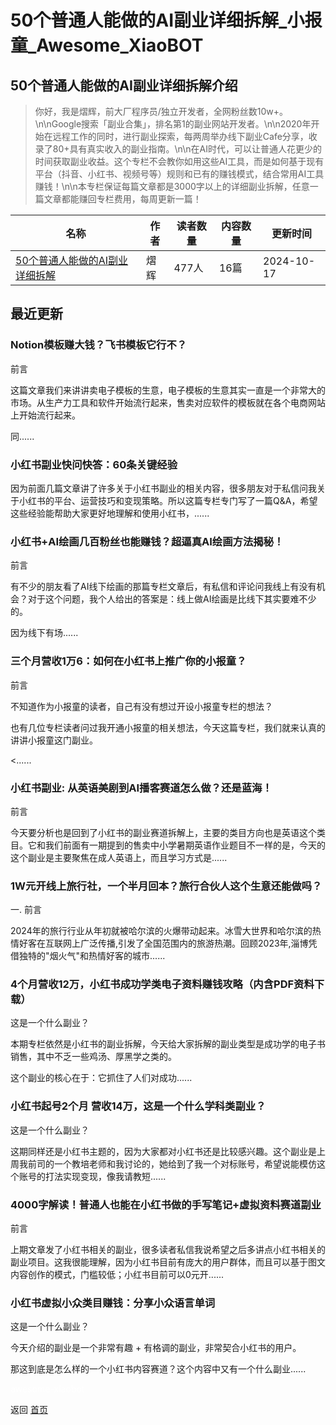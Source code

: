 # 50个普通人能做的AI副业详细拆解_小报童_Awesome_XiaoBOT

## 50个普通人能做的AI副业详细拆解介绍
> 你好，我是熠辉，前大厂程序员/独立开发者，全网粉丝数10w+。\n\nGoogle搜索「副业合集」，排名第1的副业网站开发者。\n\n2020年开始在远程工作的同时，进行副业探索，每两周举办线下副业Cafe分享，收录了80+具有真实收入的副业指南。\n\n在AI时代，可以让普通人花更少的时间获取副业收益。这个专栏不会教你如用这些AI工具，而是如何基于现有平台（抖音、小红书、视频号等）规则和已有的赚钱模式，结合常用AI工具赚钱！\n\n本专栏保证每篇文章都是3000字以上的详细副业拆解，任意一篇文章都能赚回专栏费用，每周更新一篇！  
  


|名称|作者|读者数量|内容数量|更新时间|
|---|---|---|---|---|
|[50个普通人能做的AI副业详细拆解](https://xiaobot.net/p/aisidejob50?refer=9c3f1c95-a052-465a-9902-f6d75080262a)|熠辉|477人|16篇|2024-10-17|

## 最近更新
### Notion模板赚大钱？飞书模板它行不？

前言

这篇文章我们来讲讲卖电子模板的生意，电子模板的生意其实一直是一个非常大的市场。从生产力工具和软件开始流行起来，售卖对应软件的模板就在各个电商网站上开始流行起来。

同......

### 小红书副业快问快答：60条关键经验

因为前面几篇文章讲了许多关于小红书副业的相关内容，很多朋友对于私信问我关于小红书的平台、运营技巧和变现策略。所以这篇专栏专门写了一篇Q&A，希望这些经验能帮助大家更好地理解和使用小红书，......

### 小红书+AI绘画几百粉丝也能赚钱？超逼真AI绘画方法揭秘！

前言

有不少的朋友看了AI线下绘画的那篇专栏文章后，有私信和评论问我线上有没有机会？对于这个问题，我个人给出的答案是：线上做AI绘画是比线下其实要难不少的。

因为线下有场......

### 三个月营收1万6：如何在小红书上推广你的小报童？

前言

不知道作为小报童的读者，自己有没有想过开设小报童专栏的想法？

也有几位专栏读者问过我开通小报童的相关想法，今天这篇专栏，我们就来认真的讲讲小报童这门副业。

<......

### 小红书副业: 从英语美剧到AI播客赛道怎么做？还是蓝海！

前言

今天要分析也是回到了小红书的副业赛道拆解上，主要的类目方向也是英语这个类目。它和我们前面有一期提到的售卖中小学暑期英语作业题目不一样的是，今天的这个副业是主要聚焦在成人英语上，而且学习方式是......

### 1W元开线上旅行社，一个半月回本？旅行合伙人这个生意还能做吗？

一. 前言

2024年的旅行行业从年初就被哈尔滨的火爆带动起来。冰雪大世界和哈尔滨的热情好客在互联网上广泛传播,引发了全国范围内的旅游热潮。回顾2023年,淄博凭借独特的"烟火气"和热情好客的城市......

### 4个月营收12万，小红书成功学类电子资料赚钱攻略（内含PDF资料下载）

这是一个什么副业？

本期专栏依然是小红书的副业拆解，今天给大家拆解的副业类型是成功学的电子书销售，其中不乏一些鸡汤、厚黑学之类的。

这个副业的核心在于：它抓住了人们对成功......

### 小红书起号2个月 营收14万，这是一个什么学科类副业？

这是一个什么副业？

这期同样还是小红书主题的，因为大家都对小红书还是比较感兴趣。这个副业是上周我前司的一个教培老师和我讨论的，她给到了我一个对标账号，希望说能模仿这个账号的打法实现变现，像我请教短......

### 4000字解读！普通人也能在小红书做的手写笔记+虚拟资料赛道副业

前言

上期文章发了小红书相关的副业，很多读者私信我说希望之后多讲点小红书相关的副业项目。这我很能理解，因为小红书目前有庞大的用户群体，而且可以基于图文内容创作的模式，门槛较低；小红书目前可以0元开......

### 小红书虚拟小众类目赚钱：分享小众语言单词

这是一个什么副业？

今天介绍的副业是一个非常有趣 + 有格调的副业，非常契合小红书的用户。

那这到底是怎么样的一个小红书内容赛道？这个内容中又有一个什么副业......


<a href="https://github.com/Reno9527/awesome-xiaobot" style="color: white; text-decoration: none;">awesome-xiaobot</a>

返回 [首页](../README.md)
